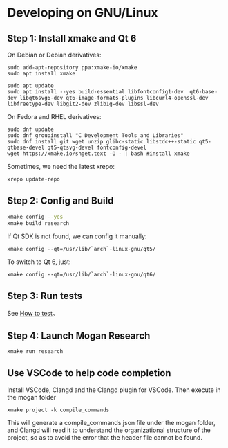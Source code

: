 # Developing on GNU/Linux
## Step 1: Install xmake and Qt 6
On Debian or Debian derivatives:
```
sudo add-apt-repository ppa:xmake-io/xmake
sudo apt install xmake

sudo apt update
sudo apt install --yes build-essential libfontconfig1-dev  qt6-base-dev libqt6svg6-dev qt6-image-formats-plugins libcurl4-openssl-dev libfreetype-dev libgit2-dev zlib1g-dev libssl-dev
```

On Fedora and RHEL derivatives:
```
sudo dnf update
sudo dnf groupinstall "C Development Tools and Libraries"
sudo dnf install git wget unzip glibc-static libstdc++-static qt5-qtbase-devel qt5-qtsvg-devel fontconfig-devel
wget https://xmake.io/shget.text -O - | bash #install xmake
```

Sometimes, we need the latest xrepo:
``` bash
xrepo update-repo
```

## Step 2: Config and Build
``` bash
xmake config --yes
xmake build research
```

If Qt SDK is not found, we can config it manually:
```
xmake config --qt=/usr/lib/`arch`-linux-gnu/qt5/
```
To switch to Qt 6, just:
```
xmake config --qt=/usr/lib/`arch`-linux-gnu/qt6/
```

## Step 3: Run tests
See [How to test](Test.md)。

## Step 4: Launch Mogan Research
``` bash
xmake run research
```

## Use VSCode to help code completion
Install VSCode, Clangd and the Clangd plugin for VSCode.
Then execute in the mogan folder
````
xmake project -k compile_commands
````
This will generate a compile_commands.json file under the mogan folder, and Clangd will read it to understand the organizational structure of the project, so as to avoid the error that the header file cannot be found.
